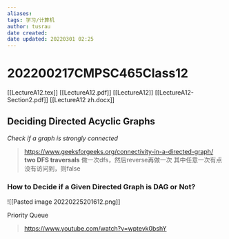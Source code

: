 ```yaml
---
aliases: 
tags: 学习/计算机
author: tusrau
date created: 
date updated: 20220301 02:25
---
```


# 202200217CMPSC465Class12

[[LectureA12.tex]]
[[LectureA12.pdf]]
[[LectureA12]]
[[LectureA12-Section2.pdf]]
[[LectureA12 zh.docx]]

## Deciding Directed Acyclic Graphs

*Check if a graph is strongly connected*
>https://www.geeksforgeeks.org/connectivity-in-a-directed-graph/
>**two DFS traversals**
>做一次dfs，然后reverse再做一次
>其中任意一次有点没有访问到，则false

### How to Decide if a Given Directed Graph is DAG or Not?

![[Pasted image 20220225201612.png]]

Priority Queue

>https://www.youtube.com/watch?v=wptevk0bshY
